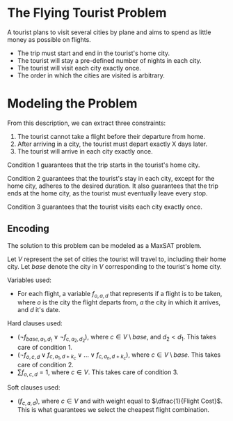 # The Flying Tourist Problem

A tourist plans to visit several cities by plane and aims to spend as little
money as possible on flights.
- The trip must start and end in the tourist's home city.
- The tourist will stay a pre-defined number of nights in each city.
- The tourist will visit each city exactly once.
- The order in which the cities are visited is arbitrary.

# Modeling the Problem

From this description, we can extract three constraints:
1. The tourist cannot take a flight before their departure from home.
2. After arriving in a city, the tourist must depart exactly X days later.
3. The tourist will arrive in each city exactly once.

Condition 1 guarantees that the trip starts in the tourist's home city.

Condition 2 guarantees that the tourist's stay in each city, except for the home
city, adheres to the desired duration. It also guarantees that the trip ends at
the home city, as the tourist must eventually leave every stop.

Condition 3 guarantees that the tourist visits each city exactly once.

## Encoding

The solution to this problem can be modeled as a MaxSAT problem.

Let $V$ represent the set of cities the tourist will travel to, including their
home city. Let $base$ denote the city in $V$ corresponding to the tourist's home
city.

Variables used:
- For each flight, a variable $f_{o,a,d}$ that represents if a flight is to be
  taken, where $o$ is the city the flight departs from, $a$ the city in which it
  arrives, and $d$ it's date.

Hard clauses used:
- $(\neg f_{base,a_1,d_1} \vee \neg f_{c,a_2,d_2})$, where
  $c \in V \setminus base$, and $d_2 < d_1$. This takes care of condition 1.
- $(\neg f_{o,c,d} \vee f_{c,a_1,d + k_c} \vee ... \vee f_{c,a_n,d + k_c})$,
  where $c \in V \setminus base$. This takes care of condition 2.
- $\sum f_{o,c,d} = 1$, where $c \in V$. This takes care of condition 3.

Soft clauses used:
- $(f_{c,a,d})$, where $c \in V$ and with weight equal to
  $\dfrac{1}{Flight Cost}$. This is what guarantees we select the cheapest
  flight combination.

